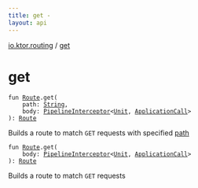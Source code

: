 ```yaml
---
title: get - 
layout: api
---
```


<div class='api-docs-breadcrumbs'><a href="index.html">io.ktor.routing</a> / <a href="./get.html">get</a></div>

# get

<div class="overload-group" markdown="1">

<div class="signature"><code><span class="keyword">fun </span><a href="-route/index.html"><span class="identifier">Route</span></a><span class="symbol">.</span><span class="identifier">get</span><span class="symbol">(</span><br/>&nbsp;&nbsp;&nbsp;&nbsp;<span class="parameterName" id="io.ktor.routing$get(io.ktor.routing.Route, kotlin.String, kotlin.SuspendFunction2((io.ktor.util.pipeline.PipelineContext((kotlin.Unit, io.ktor.application.ApplicationCall)), , )))/path">path</span><span class="symbol">:</span>&nbsp;<a href="https://kotlinlang.org/api/latest/jvm/stdlib/kotlin/-string/index.html"><span class="identifier">String</span></a><span class="symbol">, </span><br/>&nbsp;&nbsp;&nbsp;&nbsp;<span class="parameterName" id="io.ktor.routing$get(io.ktor.routing.Route, kotlin.String, kotlin.SuspendFunction2((io.ktor.util.pipeline.PipelineContext((kotlin.Unit, io.ktor.application.ApplicationCall)), , )))/body">body</span><span class="symbol">:</span>&nbsp;<a href="../io.ktor.util.pipeline/-pipeline-interceptor.html"><span class="identifier">PipelineInterceptor</span></a><span class="symbol">&lt;</span><a href="https://kotlinlang.org/api/latest/jvm/stdlib/kotlin/-unit/index.html"><span class="identifier">Unit</span></a><span class="symbol">,</span>&nbsp;<a href="../io.ktor.application/-application-call/index.html"><span class="identifier">ApplicationCall</span></a><span class="symbol">&gt;</span><br/><span class="symbol">)</span><span class="symbol">: </span><a href="-route/index.html"><span class="identifier">Route</span></a></code></div>

Builds a route to match <code>GET</code> requests with specified <a href="get.html#io.ktor.routing$get(io.ktor.routing.Route, kotlin.String, kotlin.SuspendFunction2((io.ktor.util.pipeline.PipelineContext((kotlin.Unit, io.ktor.application.ApplicationCall)), , )))/path">path</a>

</div>
<div class="overload-group" markdown="1">

<div class="signature"><code><span class="keyword">fun </span><a href="-route/index.html"><span class="identifier">Route</span></a><span class="symbol">.</span><span class="identifier">get</span><span class="symbol">(</span><br/>&nbsp;&nbsp;&nbsp;&nbsp;<span class="parameterName" id="io.ktor.routing$get(io.ktor.routing.Route, kotlin.SuspendFunction2((io.ktor.util.pipeline.PipelineContext((kotlin.Unit, io.ktor.application.ApplicationCall)), , )))/body">body</span><span class="symbol">:</span>&nbsp;<a href="../io.ktor.util.pipeline/-pipeline-interceptor.html"><span class="identifier">PipelineInterceptor</span></a><span class="symbol">&lt;</span><a href="https://kotlinlang.org/api/latest/jvm/stdlib/kotlin/-unit/index.html"><span class="identifier">Unit</span></a><span class="symbol">,</span>&nbsp;<a href="../io.ktor.application/-application-call/index.html"><span class="identifier">ApplicationCall</span></a><span class="symbol">&gt;</span><br/><span class="symbol">)</span><span class="symbol">: </span><a href="-route/index.html"><span class="identifier">Route</span></a></code></div>

Builds a route to match <code>GET</code> requests

</div>

